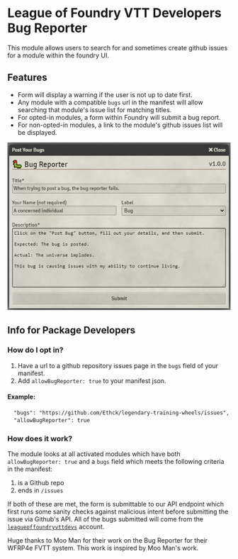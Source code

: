 # League of Foundry VTT Developers Bug Reporter

This module allows users to search for and sometimes create github issues for a module within the foundry UI.

## Features
- Form will display a warning if the user is not up to date first.
- Any module with a compatible `bugs` url in the manifest will allow searching that module's issue list for matching titles.
- For opted-in modules, a form within Foundry will submit a bug report.
- For non-opted-in modules, a link to the module's github issues list will be displayed.

![The Bug Submission Form](/form-flow.png)

## Info for Package Developers

### How do I opt in?
1. Have a url to a github repository issues page in the `bugs` field of your manifest.
2. Add `allowBugReporter: true` to your manifest json.

#### Example:
```md
  "bugs": "https://github.com/Ethck/legendary-training-wheels/issues",
  "allowBugReporter": true
```

### How does it work?

The module looks at all activated modules which have both `allowBugReporter: true` and a `bugs` field which meets the following criteria in the manifest:
1. is a Github repo
2. ends in `/issues`

If both of these are met, the form is submittable to our API endpoint which first runs some sanity checks against malicious intent before submitting the issue via Github's API. All of the bugs submitted will come from the [`leagueoffoundryvttdevs`](https://github.com/leagueoffoundryvttdevs) account.



Huge thanks to Moo Man for their work on the Bug Reporter for their WFRP4e FVTT system. This work is inspired by Moo Man's work.
